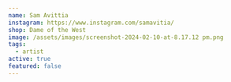 ```yaml
---
name: Sam Avittia
instagram: https://www.instagram.com/samavitia/
shop: Dame of the West
image: /assets/images/screenshot-2024-02-10-at-8.17.12 pm.png
tags:
  - artist
active: true
featured: false
---
```

